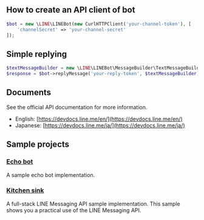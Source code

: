 How to create an API client of bot
--

```php
$bot = new \LINE\LINEBot(new CurlHTTPClient('your-channel-token'), [
    'channelSecret' => 'your-channel-secret'
]);
```

Simple replying
--

```php
$textMessageBuilder = new \LINE\LINEBot\MessageBuilder\TextMessageBuilder('hello');
$response = $bot->replyMessage('your-reply-token', $textMessageBuilder);
```

Documents
--

See the official API documentation for more information.

- English: [https://devdocs.line.me/en/](https://devdocs.line.me/en/)
- Japanese: [https://devdocs.line.me/ja/](https://devdocs.line.me/ja/)

Sample projects
--

### [Echo bot](https://github.com/line/line-bot-sdk-php/tree/master/examples/EchoBot)

A sample echo bot implementation.

### [Kitchen sink](https://github.com/line/line-bot-sdk-php/tree/master/examples/KitchenSink)

A full-stack LINE Messaging API sample implementation. This sample shows you a practical use of the LINE Messaging API.
